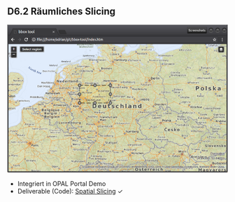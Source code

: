 ## D6.2 Räumliches Slicing

![](../Medien/AP6.2-Geo-Slicing.png)

- Integriert in OPAL Portal Demo
- Deliverable (Code): [Spatial Slicing](https://github.com/projekt-opal/hackathon/tree/gh-pages/geo) ✓

